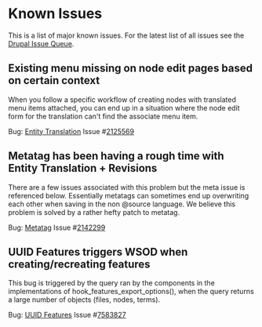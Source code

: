 # Known Issues

This is a list of major known issues. For the latest list of all issues see the
[Drupal Issue Queue][drupal-queue].

## Existing menu missing on node edit pages based on certain context

When you follow a specific workflow of creating nodes with translated menu items attached, you can end up in a situation where the node edit form for the translation can't find the associate menu item.

Bug: [Entity Translation][entity_translation] Issue #[2125569][known-issue-2125569]

## Metatag has been having a rough time with Entity Translation + Revisions

There are a few issues associated with this problem but the meta issue is referenced below. Essentially metatags can sometimes end up overwriting each other when saving in the non @source language. We believe this problem is solved by a rather hefty patch to metatag.

Bug: [Metatag][metatag] Issue #[2142299][known-issue-2142299]

## UUID Features triggers WSOD when creating/recreating features

This bug is triggered by the query ran by the components in the implementations of hook_features_export_options(), when the query returns a large number of objects (files, nodes, terms).

Bug: [UUID Features][uuid_features] Issue #[7583827][known-issue-7583827]

<!-- Links Referenced -->

[drupal-queue]:                https://drupal.org/project/issues/wetkit?categories=All
[entity_translation]:          https://drupal.org/project/entity_translation
[uuid_features]:               https://drupal.org/project/uuid_features
[metatag]:                     https://drupal.org/project/metatag
[known-issue-2125569]:         https://drupal.org/node/2125569
[known-issue-2142299]:         https://drupal.org/node/2142299
[known-issue-7583827]:         https://drupal.org/node/7583827
